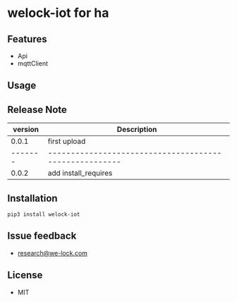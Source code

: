 # welock-iot for ha

## Features

 - Api
 - mqttClient

## Usage

## Release Note

| version | Description                                            |
| ------- | ------------------------------------------------------ |
| 0.0.1   | first upload                                           |
| ------- | ------------------------------------------------------ |
| 0.0.2   | add install_requires                                           |

## Installation

`pip3 install welock-iot`

## Issue feedback

 - research@we-lock.com 

## License

 - MIT


